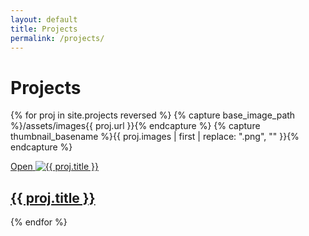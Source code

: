```yaml
---
layout: default
title: Projects
permalink: /projects/
---
```


<h1>Projects</h1>

{% for proj in site.projects reversed %}
  {% capture base_image_path %}/assets/images{{ proj.url }}{% endcapture %}
  {% capture thumbnail_basename %}{{ proj.images | first | replace: ".png", "" }}{% endcapture %}
  <article class="project-block">
    <a class="project-link" href="{{ proj.url }}">
      <span>Open</span>
    </a>
    <a class="project-thumbnail" href="{{ proj.url }}">
      <img
        class="thumbnail"
        alt="{{ proj.title }}"
        srcset="{{ base_image_path }}/{{ thumbnail_basename }}-thumb-1x.png 1x,
                {{ base_image_path }}/{{ thumbnail_basename }}-thumb-2x.png 2x"
        src="{{ base_image_path }}/{{ thumbnail_basename }}-thumb-2x.png"
      >
    </a>
    <a class="project-title" href="{{ proj.url }}">
      <h2>{{ proj.title }}</h2>
    </a>
  </article>
{% endfor %}

